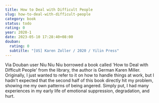 ```yaml
---
title: How to Deal with Difficult People
slug: how-to-deal-with-difficult-people
category: book
status: todo
rating: 0
year: 2020-1
date: 2023-05-10 17:28:40+08:00
douban:
  rating: 0
  subtitle: "[US] Karen Zoller / 2020 / Yilin Press"
---
```


Via Douban user Niu Niu Niu borrowed a book called 'How to Deal with Difficult People' from the library, the author is German Karen Miller. Originally, I just wanted to refer to it on how to handle things at work, but I hadn't expected that the second half of this book directly hit my problem, showing me my own patterns of being angered. Simply put, I had many experiences in my early life of emotional suppression, degradation, and hurt.
